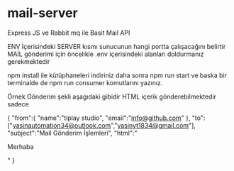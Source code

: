 # mail-server
Express JS ve Rabbit mq ile Basit Mail API

ENV İçerisindeki SERVER kısmı sunucunun hangi portta çalışacağını belirtir
MAİL gönderimi için öncelikle .env içerisindeki alanları doldurmanız gerekmektedir

npm install ile kütüphaneleri indiriniz daha sonra npm run start ve baska bir terminalde de npm run consumer komutlarını yazınız.

Örnek Gönderim şekli aşagıdaki gibidir HTML içerik gönderebilmektedir sadece 

{
 "from":{
 "name":"tiplay studio",
 "email":"info@github.com"
 },
"to":["yasinautomation34@outlook.com","yasinyt1834@gmail.com"],
"subject":"Mail Gönderim İşlemleri",
"html":"<html><p>Merhaba</p> </html>"
}
